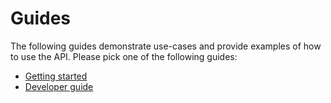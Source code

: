 # Guides

The following guides demonstrate use-cases and provide examples of how to use
the API. Please pick one of the following guides:

* [Getting started](guides-getting-started.md)
* [Developer guide](developer-guide.md)
